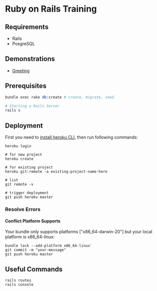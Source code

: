 <!-- # README

This README would normally document whatever steps are necessary to get the
application up and running.

Things you may want to cover:

* Ruby version

* System dependencies

* Configuration

* Database creation

* Database initialization

* How to run the test suite

* Services (job queues, cache servers, search engines, etc.)

* Deployment instructions

* ... -->
# Ruby on Rails Training
## Requirements
* Rails
* PosgreSQL

## Demonstrations
- [Greeting](https://greeting-rails-training.herokuapp.com)

## Prerequisites
```s
bundle exec rake db:create # create, migrate, seed

# Starting a Rails Server
rails s
```

## Deployment
First you need to [install heroku CLI](https://devcenter.heroku.com/articles/heroku-cli#install-the-heroku-cli), then run following commands:
```shell
heroku login

# for new project
heroku create

# for existing project
heroku git:remote -a existing-project-name-here

# list
git remote -v

# trigger deployment
git push heroku master
```

### Resolve Errors
#### Conflict Platform Supports
Your bundle only supports platforms ["x86_64-darwin-20"] but your local platform is x86_64-linux:
```
bundle lock --add-platform x86_64-linux`
git commit -m "your-message"
git push heroku master
```

## Useful Commands
```shell
rails routes
rails console
```
